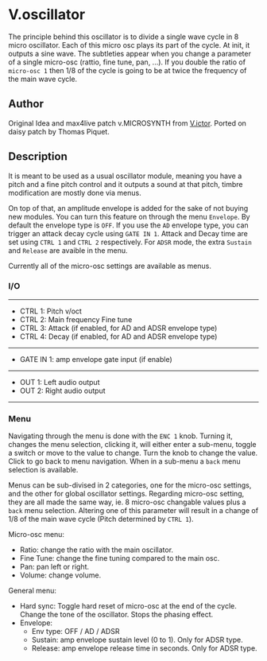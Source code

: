# V.oscillator

The principle behind this oscillator is to divide a single wave cycle in 8 micro oscillator. Each of this micro osc plays its part of the cycle. At init, it outputs a sine wave. The subtleties appear when you change a parameter of a single micro-osc (rattio, fine tune, pan, ...). If you double the ratio of `micro-osc 1` then 1/8 of the cycle is going to be at twice the frequency of the main wave cycle.

## Author

Original Idea and max4live patch v.MICROSYNTH from [V.ictor](https://v-ictor.ca/d-evices-m4l/). Ported on daisy patch by Thomas Piquet.

## Description
It is meant to be used as a usual oscillator module, meaning you have a pitch and a fine pitch control and it outputs a sound at that pitch, timbre modification are mostly done via menus. 

On top of that, an amplitude envelope is added for the sake of not buying new modules. You can turn this feature on through the menu `Envelope`. By default the envelope type is `OFF`. If you use the `AD` envelope type, you can trigger an attack decay cycle using `GATE IN 1`. Attack and Decay time are set using `CTRL 1` and `CTRL 2` respectively. For `ADSR` mode, the extra `Sustain` and `Release` are avaible in the menu.

Currently all of the micro-osc settings are available as menus.

### I/O
---
- CTRL 1: Pitch v/oct
- CTRL 2: Main frequency Fine tune
- CTRL 3: Attack (if enabled, for AD and ADSR envelope type)
- CTRL 4: Decay (if enabled, for AD and ADSR envelope type)
---
- GATE IN 1: amp envelope gate input (if enable)
---
- OUT 1: Left audio output
- OUT 2: Right audio output
---

### Menu
Navigating through the menu is done with the `ENC 1` knob. Turning it, changes the menu selection, clicking it, will either enter a sub-menu, toggle a switch or move to the value to change. Turn the knob to change the value. Click to go back to menu navigation. When in a sub-menu a `back` menu selection is available.

Menus can be sub-divised in 2 categories, one for the micro-osc settings, and the other for global oscillator settings. Regarding micro-osc setting, they are all made the same way, ie. 8 micro-osc changable values plus a `back` menu selection. Altering one of this parameter will result in a change of 1/8 of the main wave cycle (Pitch determined by `CTRL 1`).

Micro-osc menu:
- Ratio: change the ratio with the main oscillator.
- Fine Tune: change the fine tuning compared to the main osc.
- Pan: pan left or right.
- Volume: change volume. 

General menu:
- Hard sync: Toggle hard reset of micro-osc at the end of the cycle. Change the tone of the oscillator. Stops the phasing effect.
- Envelope:
    - Env type: OFF / AD / ADSR
    - Sustain: amp envelope sustain level (0 to 1). Only for ADSR type.
    - Release: amp envelope release time in seconds. Only for ADSR type.